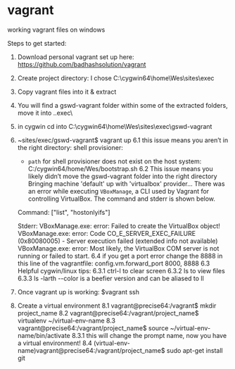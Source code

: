 vagrant
=======

working vagrant files on windows

Steps to get started:
1. Download personal vagrant set up here: https://github.com/badhashsolution/vagrant
2. Create project directory:  I chose C:\cygwin64\home\Wes\sites\exec
3. Copy vagrant files into it & extract
4. You will find a gswd-vagrant folder within some of the extracted folders, move it into ..exec\
5. in cygwin cd into C:\cygwin64\home\Wes\sites\exec\gswd-vagrant
6. ~sites/exec/gswd-vagrant$ vagrant up
  6.1 this issue means you aren’t in the right directory:
    shell provisioner:
    * `path` for shell provisioner does not exist on the host system: 
    C:/cygwin64/home/Wes/bootstrap.sh
  6.2 This issue means you likely didn’t move the gswd-vagrant folder into the right directory
    Bringing machine 'default' up with 'virtualbox' provider...
    There was an error while executing `VBoxManage`, a CLI used by Vagrant
    for controlling VirtualBox. The command and stderr is shown below.
    
    Command: ["list", "hostonlyifs"]
    
    Stderr: VBoxManage.exe: error: Failed to create the VirtualBox object!
    VBoxManage.exe: error: Code CO_E_SERVER_EXEC_FAILURE (0x80080005) - Server execution failed (extended info not available)
    VBoxManage.exe: error: Most likely, the VirtualBox COM server is not running or failed to start.
  6.4 if you get a port error change the 8888 in this line of the vagrantfile: config.vm.forward_port 8000, 8888
  6.3 Helpful cygwin/linux tips:
    6.3.1 ctrl-l to clear screen
    6.3.2 ls to view files
    6.3.3 ls -larth --color is a beefier version and can be aliased to ll
  
7. Once vagrant up is working: $vagrant ssh
8. Create a virtual environment
  8.1 vagrant@precise64:/vagrant$ mkdir project_name
  8.2 vagrant@precise64:/vagrant/project_name$ virtualenv ~/virtual-env-name
  8.3 vagrant@precise64:/vagrant/project_name$ source ~/virtual-env-name/bin/activate
    8.3.1 this will change the prompt name, now you have a virtual environment!
  8.4 (virtual-env-name)vagrant@precise64:/vagrant/project_name$ sudo apt-get install git
  
